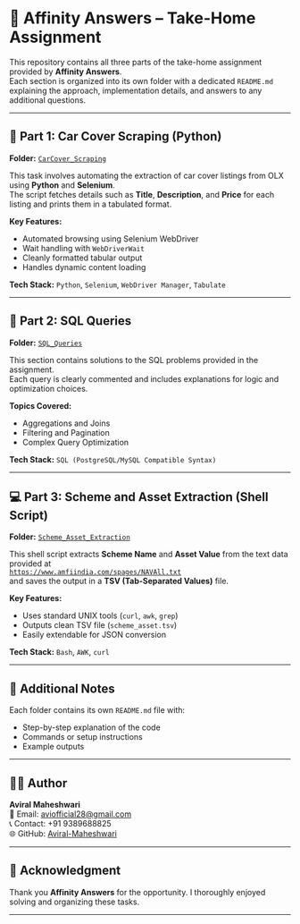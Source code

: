 # 🧠 Affinity Answers – Take-Home Assignment

This repository contains all three parts of the take-home assignment provided by **Affinity Answers**.  
Each section is organized into its own folder with a dedicated `README.md` explaining the approach, implementation details, and answers to any additional questions.

---

## 🧩 Part 1: Car Cover Scraping (Python)
**Folder:** [`CarCover_Scraping`](./CarCover_Scraping)

This task involves automating the extraction of car cover listings from OLX using **Python** and **Selenium**.  
The script fetches details such as **Title**, **Description**, and **Price** for each listing and prints them in a tabulated format.

**Key Features:**
- Automated browsing using Selenium WebDriver  
- Wait handling with `WebDriverWait`  
- Cleanly formatted tabular output  
- Handles dynamic content loading  

**Tech Stack:** `Python`, `Selenium`, `WebDriver Manager`, `Tabulate`

---

## 🧮 Part 2: SQL Queries
**Folder:** [`SQL_Queries`](./SQL_Queries)

This section contains solutions to the SQL problems provided in the assignment.  
Each query is clearly commented and includes explanations for logic and optimization choices.

**Topics Covered:**
- Aggregations and Joins  
- Filtering and Pagination  
- Complex Query Optimization  

**Tech Stack:** `SQL (PostgreSQL/MySQL Compatible Syntax)`

---

## 💻 Part 3: Scheme and Asset Extraction (Shell Script)
**Folder:** [`Scheme_Asset_Extraction`](./Scheme_Asset_Extraction)

This shell script extracts **Scheme Name** and **Asset Value** from the text data provided at  
[`https://www.amfiindia.com/spages/NAVAll.txt`](https://www.amfiindia.com/spages/NAVAll.txt)  
and saves the output in a **TSV (Tab-Separated Values)** file.

**Key Features:**
- Uses standard UNIX tools (`curl`, `awk`, `grep`)  
- Outputs clean TSV file (`scheme_asset.tsv`)  
- Easily extendable for JSON conversion  

**Tech Stack:** `Bash`, `AWK`, `curl`

---

## 🧾 Additional Notes
Each folder contains its own `README.md` file with:
- Step-by-step explanation of the code  
- Commands or setup instructions  
- Example outputs  

---

## 🧑‍💻 Author
**Aviral Maheshwari**  
📧 Email: [aviofficial28@gmail.com](mailto:aviofficial28@gmail.com)  
📞 Contact: +91 9389688825  
🌐 GitHub: [Aviral-Maheshwari](https://github.com/Aviral-Maheshwari)

---

## 🙏 Acknowledgment
Thank you **Affinity Answers** for the opportunity. I thoroughly enjoyed solving and organizing these tasks.

---
